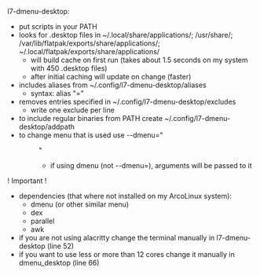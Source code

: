 l7-dmenu-desktop:
- put scripts in your PATH
- looks for .desktop files in ~/.local/share/applications/; /usr/share/;
  /var/lib/flatpak/exports/share/applications/; ~/.local/flatpak/exports/share/applications/
    - will build cache on first run (takes about 1.5 seconds on my system with 450 .desktop files)
    - after initial caching will update on change (faster)
- includes aliases from ~/.config/l7-dmenu-desktop/aliases
    - syntax: alias "<name>=<command>"
- removes entries specified in ~/.config/l7-dmenu-desktop/excludes
    - write one exclude per line
- to include regular binaries from PATH create ~/.config/l7-dmenu-desktop/addpath
- to change menu that is used use --dmenu="<menu>"
    - if using dmenu (not --dmenu=), arguments will be passed to it

! Important !
- dependencies (that where not installed on my ArcoLinux system):
    - dmenu (or other similar menu)
    - dex
    - parallel
    - awk
- if you are not using alacritty change the terminal manually in l7-dmenu-desktop (line 52)
- if you want to use less or more than 12 cores change it manually in dmenu_desktop (line 66)
